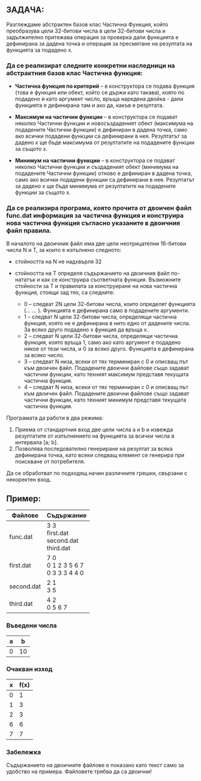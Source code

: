 ## ЗАДАЧА:

Разглеждаме абстрактен базов клас Частична Функция, който преобразува цели 32-битови числа в цели 32-битови числа и задължително притежава операция за проверка дали функцията е дефинирана за дадена точка и операция за пресмятане на резултата на функцията за подадено x.

### Да се реализират следните конкретни наследници на абстрактния базов клас Частична функция:

- **Частична функция по критерий** – в конструктора се подава функция (това е функция или обект, който се държи като такава), която по подадено ѝ като аргумент число, връща наредена двойка - дали функцията е дефинирана там и ако да, какъв е резултата.

- **Максимум на частични функции** – в конструктора се подават няколко Частични функции и новосъздаденият обект (максимума на подадените Частични функции) е дефиниран в дадена точка, само ако всички подадени функции са дефинирани в нея. Резултатът за дадено x ще бъде максимума от резултатите на подадените функции за същото x.

- **Минимум на частични функции** – в конструктора се подават няколко Частични функции и създаденият обект (минимума на подадените Частични функции) отново е дефиниран в дадена точка, само ако всички подадени функции са дефинирани в нея. Резултатът за дадено x ще бъде минимума от резултатите на подадените функции за същото x.

### Да се реализира програма, която прочита от двоичен файл func.dat информация за частична функция и конструира нова частична функция съгласно указаните в двоичния файл правила.

В началото на двоичния файл има две цели неотрицателни 16-битови числа N и T, за които е изпълнено следното:

- стойността на N не надхвърля 32
- стойността на T определя съдържанието на двоичния файл по-нататък и как се конструира съответната функция. Възможните стойности за Т и правилата за конструиране на нова частична функция, стоящи зад тях, са следните:

  - 0 – следват 2N цели 32-битови числа, които определят функцията (<arg1>... <argN> <res1> ... <resN>). Функцията е дефинирана само в подадените аргументи.
  - 1 – следват N цели 32-битови числа, определящи частична функция, която не е дефинирана в нито едно от дадените числа. За всяко друго подадено x функция да връща x.
  - 2 – следват N цели 32-битови числа, определящи частична функция, която връща 1, само ако като аргумент е подадено някое от тези числа, и 0 за всяко друго. Функцията е дефинирана за всяко число.
  - 3 – следват N низа, всеки от тях терминиран с 0 и описващ път към двоичен файл. Подадените двоични файлове също задават частични функции, като техният максимум представя текущата частична функция.
  - 4 – следват N низа, всеки от тях терминиран с 0 и описващ път към двоичен файл. Подадените двоични файлове също задават частични функции, като техният минимум представя текущата частична функция.

Програмата да работи в два режима:

1. Приема от стандартния вход две цели числа a и b и извежда резултатите от изпълнението на функцията за всички числа в интервала [a; b].
2. Позволява последователно генериране на резултат за всяка дефинирана точка, като всеки следващ елемент се генерира при поискване от потребителя.

Да се обработват по подходящ начин различните грешки, свързани с некоректен вход.

## Пример:

| Файлове       | Съдържание                                                                                  |
|---------------|---------------------------------------------------------------------------------------------|
| func.dat      | 3 3<br>first.dat<br>second.dat<br>third.dat                                                 |
| first.dat     | 7 0<br>0 1 2 3 5 6 7<br>0 3 3 3 4 4 0                                                       |
| second.dat    | 2 1<br>3 5                                                                                  |
| third.dat     | 4 2<br>0 5 6 7                                                                              |

### Въведени числа

| a | b  |
|---|----|
| 0 | 10 |

### Очакван изход

| x   | f(x) |
|-----|------|
| 0   | 1    |
| 1   | 3    |
| 2   | 3    |
| 6   | 6    |
| 7   | 7    |

### Забележка
Съдържанието на двоичните файлове е показано като текст само за удобство на примера. Файловете трябва да са двоични!
